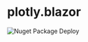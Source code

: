 # plotly.blazor
![Nuget Package Deploy](https://github.com/sean-laytec/plotly.blazor/workflows/Nuget%20Package%20Deploy/badge.svg?branch=master)
